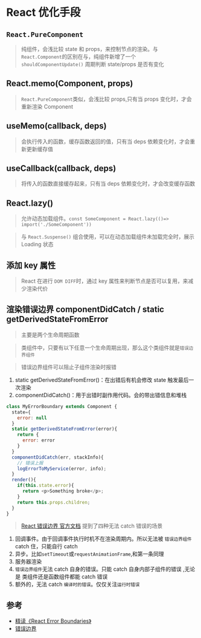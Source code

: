 # React 优化手段

## `React.PureComponent`

> 纯组件，会浅比较 state 和 props，来控制节点的渲染。与 `React.Component`的区别在与，纯组件新增了一个 `shouldComponentUpdate()` 周期判断 state/props 是否有变化

## React.memo(Component, props)

> `React.PureComponent`类似，会浅比较 props,只有当 props 变化时，才会重新渲染 Component 

## useMemo(callback, deps)

> 会执行传入的函数，缓存函数返回的值，只有当 deps 依赖变化时，才会重新更新缓存值

## useCallback(callback, deps)

> 将传入的函数直接缓存起来，只有当 deps 依赖变化时，才会改变缓存函数

## React.lazy()

> 允许动态加载组件。`const SomeComponent = React.lazy(()=> import('./SomeComponent'))`

> 与 `React.Suspense()` 组合使用，可以在动态加载组件未加载完全时，展示 Loading 状态

## 添加 key 属性

> React 在进行 `DOM DIFF`时，通过 key 属性来判断节点是否可以复用，来减少渲染代价

## 渲染错误边界 componentDidCatch / static getDerivedStateFromError

> 主要是两个生命周期函数

> 类组件中，只要有以下任意一个生命周期出现，那么这个类组件就是`错误边界组件`

> 错误边界组件可以阻止子组件渲染时报错

  1. static getDerivedStateFromError()：在出错后有机会修改 state 触发最后一次渲染
  2. componentDidCatch()：用于出错时副作用代码。会的带出错信息和堆栈

```js
class MyErrorBoundary extends Component {
  state={
    error: null
  }
  static getDerivedStateFromError(error){
    return {
      error: error
    }
  }
  componentDidCatch(err, stackInfo){
    // 错误上报
    logErrorToMyService(error, info);
  }
  render(){
    if(this.state.error){
      return <p>Something broke</p>;
    }
    return this.props.children;
  }
}
```

> [React 错误边界 官方文档](https://zh-hans.reactjs.org/docs/error-boundaries.html) 提到了四种无法 catch 错误的场景

  1. 回调事件。由于回调事件执行时机不在渲染周期内。所以无法被 `错误边界组件` catch 住，只能自行 catch
  2. 异步。比如`setTimeout`或`requestAnimationFrame`,和第一条同理
  3. 服务器渲染
  4. `错误边界组件`无法 catch 自身的错误。只能 catch 自身内部子组件的错误 ,无论是 类组件还是函数组件都能 catch 错误 
  5. 额外的，无法 catch `编译时的错误`。仅仅关注`运行时错误`

## 参考

* [精读《React Error Boundaries》](https://zhuanlan.zhihu.com/p/133632612)
* [错误边界](https://zh-hans.reactjs.org/docs/error-boundaries.html)
